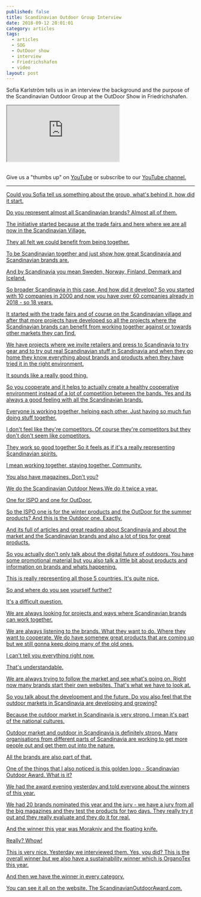 ```yaml
---
published: false
title: Scandinavian Outdoor Group Interview
date: 2018-09-12 20:01:01
category: articles
tags:
  - articles
  - SOG
  - OutDoor show
  - interview
  - Friedrichshafen
  - video
layout: post
---
```


Sofia Karlström tells us in an interview the background and the purpose of the Scandinavian Outdoor Group at the OutDoor Show in Friedrichshafen.

<div class="embed-responsive embed-responsive-16by9">
    <iframe class="embed-responsive-item" src="https://www.youtube.com/embed/ZPdQPUHk_0M"></iframe>
</div>
<br>
<!--more-->

Give us a "thumbs up" on <a href="https://www.youtube.com/watch?v=ZPdQPUHk_0M" rel="nofollow" target="_blank">YouTube</a> or subscribe to our <a rel="nofollow" target="_blank"  href="https://www.youtube.com/channel/UCnO9Q_m9EaOCrHmmQIBVBNw?sub_confirmation=1">YouTube channel.

---

Could you Sofia tell us something about the group, what's behind it, how did it start.

Do you represent almost all Scandinavian brands? Almost all of them.

The initiative started because at the trade fairs and here where we are all now in the Scandinavian Village.

They all felt we could benefit from being together.

To be Scandinavian together and just show how great Scandinavia and Scandinavian brands are.

And by Scandinavia you mean Sweden, Norway, Finland, Denmark and Iceland.

So broader Scandinavia in this case. And how did it develop? So you started with 10 companies in 2000 and now you have over 60 companies already in 2018 - so 18 years.

It started with the trade fairs and of course on the Scandinavian village and after that more projects have developed so all the projects where the Scandinavian brands can benefit from working together against or towards other markets they can find.

We have projects where we invite retailers and press to Scandinavia to try gear and to try out real Scandinavian stuff in Scandinavia and when they go home they know everything about brands and products when they have tried it in the right environment.

It sounds like a really good thing.

So you cooperate and it helps to actually create a healthy cooperative environment instead of a lot of competition between the bands. Yes and its always a good feeling with all the Scandinavian brands.

Everyone is working together, helping each other. Just having so much fun doing stuff together.

I don't feel like they're competitors. Of course they're competitors but they don't  don't seem like competitors.

They work so good together  So it feels as if it's a really representing Scandinavian spirits.

I mean working together, staying together. Community.

You also have magazines. Don't you?

We do the Scandinavian Outdoor News.We do it twice a year.

One for ISPO and one for OutDoor.

So the ISPO one is for the winter products and the OutDoor for the summer products? And this is the Outdoor one. Exactly.

And its full of articles and great reading about Scandinavia and about the market and the Scandinavian brands and also a lot of tips for great products.

So you actually don't only talk about the digital future of outdoors. You have some promotional material but you also talk a little bit about products and information on brands and whats happening.

This is really representing all those 5 countries. It's quite nice.

So and where do you see yourself further?

It's a difficult question.

We are always looking for projects and ways where Scandinavian brands can work together.

We are always listening to the brands. What they want to do. Where they want to cooperate. We do have somenew great products that are coming up but we still gonna keep doing many of the old ones.

I can't tell you everything right now.

That's understandable.

We are always trying to follow the market and see what's going on. Right now many brands start their own websites. That's what we have to look at.

So you talk about the development and the future. Do you also feel that the outdoor markets in Scandinavia are developing and growing?

Because the outdoor market in Scandinavia is very strong. I mean it's part of the national cultures.

Outdoor market and outdoor in Scandinavia is definitely strong. Many organisations from different parts of Scandinavia are working to get more people out and get them out into the nature.

All the brands are also part of that.

One of the things that I also noticed is this golden logo - Scandinavian Outdoor Award. What is it?

We had the award evening yesterday and told everyone about the winners of this year.

We had 20 brands nominated this year and the jury - we have a jury from all the big magazines and they test the products for two days. They really try it out and they really evaluate and they do it for real.

And the winner this year was Morakniv and the floating knife.

Really? Whow!  

This is very nice. Yesterday we interviewed them. Yes, you did? This is the overall winner but we also have a sustainability winner which is OrganoTex this year.

And then we have the winner in every category.

You can see it all on the website. The ScandinavianOutdoorAward.com.
